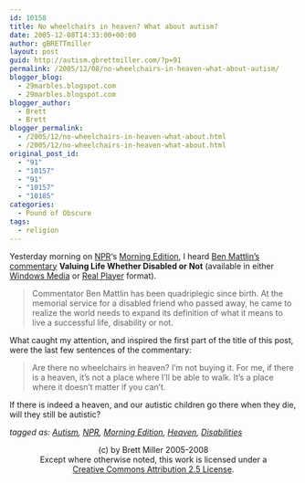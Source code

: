 ```yaml
---
id: 10158
title: No wheelchairs in heaven? What about autism?
date: 2005-12-08T14:33:00+00:00
author: gBRETTmiller
layout: post
guid: http://autism.gbrettmiller.com/?p=91
permalink: /2005/12/08/no-wheelchairs-in-heaven-what-about-autism/
blogger_blog:
  - 29marbles.blogspot.com
  - 29marbles.blogspot.com
blogger_author:
  - Brett
  - Brett
blogger_permalink:
  - /2005/12/no-wheelchairs-in-heaven-what-about.html
  - /2005/12/no-wheelchairs-in-heaven-what-about.html
original_post_id:
  - "91"
  - "10157"
  - "91"
  - "10157"
  - "10185"
categories:
  - Pound of Obscure
tags:
  - religion
---
```

Yesterday morning on [NPR](http://www.npr.org/)&#8216;s [Morning Edition](http://www.npr.org/templates/rundowns/rundown.php?prgId=3), I heard [Ben Mattlin&#8217;s commentary](http://www.npr.org/templates/story/story.php?storyId=5042181) <span style="font-weight:bold;">Valuing Life Whether Disabled or Not</span> (available in either [Windows Media](http://www.npr.org/dmg/dmg.php?prgCode=ME&showDate=07-Dec-2005&segNum=12&NPRMediaPref=WM&getAd=1) or [Real Player](http://www.npr.org/dmg/dmg.php?prgCode=ME&showDate=07-Dec-2005&segNum=12&NPRMediaPref=RM&getAd=1) format). 

> Commentator Ben Mattlin has been quadriplegic since birth. At the memorial service for a disabled friend who passed away, he came to realize the world needs to expand its definition of what it means to live a successful life, disability or not.

What caught my attention, and inspired the first part of the title of this post, were the last few sentences of the commentary:

> Are there no wheelchairs in heaven? I&#8217;m not buying it. For me, if there is a heaven, it&#8217;s not a place where I&#8217;ll be able to walk. It&#8217;s a place where it doesn&#8217;t matter if you can&#8217;t.

If there is indeed a heaven, and our autistic children go there when they die, will they still be autistic?

_tagged as: <a href="http://technorati.com/tag/autism" rel="tag">Autism</a>, <a href="http://technorati.com/tag/NPR" rel="tag">NPR</a>, <a href="http://technorati.com/tag/Morning+Edition" rel="tag">Morning Edition</a>, <a href="http://technorati.com/tag/Heaven" rel="tag">Heaven</a>, <a href="http://technorati.com/tag/disabilities" rel="tag">Disabilities</a>_

<div class="blogger-post-footer">
  <p align="center">
    (c) by Brett Miller 2005-2008<br /> Except where otherwise noted, this work is licensed under a<br /> <a href="http://creativecommons.org/licenses/by/2.5/" rel="license">Creative Commons Attribution 2.5 License</a>.
  </p>
</div>